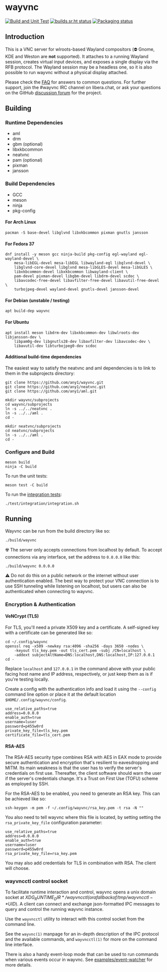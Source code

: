 # wayvnc

[![Build and Unit Test](https://github.com/any1/wayvnc/actions/workflows/build.yml/badge.svg)](https://github.com/any1/wayvnc/actions/workflows/build.yml)
[![builds.sr.ht status](https://builds.sr.ht/~andri/wayvnc/commits/master.svg)](https://builds.sr.ht/~andri/wayvnc/commits/master?)
[![Packaging status](https://repology.org/badge/tiny-repos/wayvnc.svg)](https://repology.org/project/wayvnc/versions)

## Introduction
This is a VNC server for wlroots-based Wayland compositors (:no_entry: Gnome,
KDE and Weston are **not** supported). It attaches to a running Wayland session,
creates virtual input devices, and exposes a single display via the RFB
protocol. The Wayland session may be a headless one, so it is also possible
to run wayvnc without a physical display attached.

Please check the [FAQ](FAQ.md) for answers to common questions. For further
support, join the #wayvnc IRC channel on libera.chat, or ask your questions on the
GitHub [discussion forum](https://github.com/any1/wayvnc/discussions) for the
project.

## Building
### Runtime Dependencies
 * aml
 * drm
 * gbm (optional)
 * libxkbcommon
 * neatvnc
 * pam (optional)
 * pixman
 * jansson

### Build Dependencies
 * GCC
 * meson
 * ninja
 * pkg-config

#### For Arch Linux
```
pacman -S base-devel libglvnd libxkbcommon pixman gnutls jansson
```

#### For Fedora 37
```
dnf install -y meson gcc ninja-build pkg-config egl-wayland egl-wayland-devel \
	mesa-libEGL-devel mesa-libEGL libwayland-egl libglvnd-devel \
	libglvnd-core-devel libglvnd mesa-libGLES-devel mesa-libGLES \
	libxkbcommon-devel libxkbcommon libwayland-client \
	pam-devel pixman-devel libgbm-devel libdrm-devel scdoc \
	libavcodec-free-devel libavfilter-free-devel libavutil-free-devel \
	turbojpeg-devel	wayland-devel gnutls-devel jansson-devel
```

#### For Debian (unstable / testing)
```
apt build-dep wayvnc
```

#### For Ubuntu
```
apt install meson libdrm-dev libxkbcommon-dev libwlroots-dev libjansson-dev \
	libpam0g-dev libgnutls28-dev libavfilter-dev libavcodec-dev \
	libavutil-dev libturbojpeg0-dev scdoc
```

#### Additional build-time dependencies

The easiest way to satisfy the neatvnc and aml dependencies is to link to them
in the subprojects directory:
```
git clone https://github.com/any1/wayvnc.git
git clone https://github.com/any1/neatvnc.git
git clone https://github.com/any1/aml.git

mkdir wayvnc/subprojects
cd wayvnc/subprojects
ln -s ../../neatvnc .
ln -s ../../aml .
cd -

mkdir neatvnc/subprojects
cd neatvnc/subprojects
ln -s ../../aml .
cd -
```

### Configure and Build
```
meson build
ninja -C build
```

To run the unit tests:
```
meson test -C build
```

To run the [integration tests](test/integration/README.md):
```
./test/integration/integration.sh
```

## Running
Wayvnc can be run from the build directory like so:
```
./build/wayvnc
```

:radioactive: The server only accepts connections from localhost by default. To
accept connections via any interface, set the address to `0.0.0.0` like this:
```
./build/wayvnc 0.0.0.0
```

:warning: Do not do this on a public network or the internet without
user authentication enabled. The best way to protect your VNC connection is to
use SSH tunneling while listening on localhost, but users can also be
authenticated when connecting to wayvnc.

### Encryption & Authentication

#### VeNCrypt (TLS)
For TLS, you'll need a private X509 key and a certificate. A self-signed key
with a certificate can be generated like so:
```
cd ~/.config/wayvnc
openssl req -x509 -newkey rsa:4096 -sha256 -days 3650 -nodes \
	-keyout tls_key.pem -out tls_cert.pem -subj /CN=localhost \
	-addext subjectAltName=DNS:localhost,DNS:localhost,IP:127.0.0.1
cd -
```
Replace `localhost` and `127.0.0.1` in the command above with your public facing
host name and IP address, respectively, or just keep them as is if you're
testing locally.

Create a config with the authentication info and load it using the `--config`
command line option or place it at the default location
`$HOME/.config/wayvnc/config`.
```
use_relative_paths=true
address=0.0.0.0
enable_auth=true
username=luser
password=p455w0rd
private_key_file=tls_key.pem
certificate_file=tls_cert.pem
```

#### RSA-AES
The RSA-AES security type combines RSA with AES in EAX mode to provide secure
authentication and encryption that's resilient to eavesdropping and MITM. Its
main weakness is that the user has to verify the server's credentials on first
use. Thereafter, the client software should warn the user if the server's
credentials change. It's a Trust on First Use (TOFU) scheme as employed by SSH.

For the RSA-AES to be enabled, you need to generate an RSA key. This can be
achieved like so:
```
ssh-keygen -m pem -f ~/.config/wayvnc/rsa_key.pem -t rsa -N ""
```

You also need to tell wayvnc where this file is located, by setting setting the
`rsa_private_key_file` configuration parameter:
```
use_relative_paths=true
address=0.0.0.0
enable_auth=true
username=luser
password=p455w0rd
rsa_private_key_file=rsa_key.pem
```

You may also add credentials for TLS in combination with RSA. The client will
choose.

### wayvncctl control socket

To facilitate runtime interaction and control, wayvnc opens a unix domain socket
at *$XDG_RUNTIME_DIR*/wayvncctl (or a fallback of /tmp/wayvncctl-*$UID*). A
client can connect and exchange json-formatted IPC messages to query and control
the running wayvnc instance.

Use the `wayvncctl` utility to interact with this control socket from the
command line.

See the `wayvnc(1)` manpage for an in-depth description of the IPC protocol and
the available commands, and `wayvncctl(1)` for more on the command line
interface.

There is also a handy event-loop mode that can be used to run commands when
various events occur in wayvnc. See
[examples/event-watcher](examples/event-watcher) for more details.

